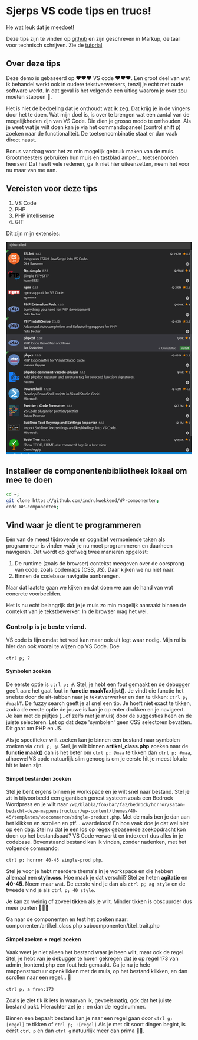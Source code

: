 # Sjerps VS code tips en trucs!

He wat leuk dat je meedoet!

Deze tips zijn te vinden op [github](https://github.com/sjerp-indrukwekkend/vscode-instructies)
en zijn geschreven in Markup, de taal voor technisch schrijven. Zie de [tutorial](https://guides.github.com/features/mastering-markdown/)

## Over deze tips

Deze demo is gebaseerd op ❤❤❤ VS code ❤❤❤. Een groot deel van wat ik behandel werkt ook in oudere tekstverwerkers, tenzij je echt met oude software werkt. In dat geval is het volgende een uitleg waarom je over zou moeten stappen 🛐.

Het is niet de bedoeling dat je onthoudt wat ik zeg. Dat krijg je in de vingers door het te doen. Wat mijn doel is, is over te brengen wat een aantal van de mogelijkheden zijn van VS Code. Die dien je grosso modo te onthouden. Als je weet wat je wilt doen kan je via het commandopaneel (control shift p) zoeken naar de functionaliteit. De toetsencombinatie staat er dan vaak direct naast.

Bonus vandaag voor het zo min mogelijk gebruik maken van de muis.
Grootmeesters gebruiken hun muis en tastblad amper... toetsenborden heersen!
Dat heeft vele redenen, ga ik niet hier uiteenzetten, neem het voor nu maar van me aan.

## Vereisten voor deze tips

1. VS Code
2. PHP
3. PHP intellisense
4. GIT

Dit zijn mijn extensies:

![sjerp vscode extensies](https://github.com/sjerp-indrukwekkend/vscode-instructies/blob/master/vscode%20extensies%20sjerp.png)

## Installeer de componentenbibliotheek lokaal om mee te doen

```bash
cd ~;
git clone https://github.com/indrukwekkend/WP-componenten;
code WP-componenten;
```

## Vind waar je dient te programmeren

Eén van de meest tijdrovende en cognitief vermoeiende taken als programmeur is vinden wáár je nu moet programmeren en daarheen navigeren.
Dat wordt op grofweg twee manieren opgelost:

1. De runtime (zoals de browser) contekst meegeven over de oorsprong van code, zoals codemaps (CSS, JS). Daar kijken we nu niet naar.
2. Binnen de codebase navigatie aanbrengen.

Naar dat laatste gaan we kijken en dat doen we aan de hand van wat concrete voorbeelden.

Het is nu echt belangrijk dat je je muis zo min mogelijk aanraakt binnen de contekst van je tekstbewerker. In de browser mag het wel.

### Control p is je beste vriend.

VS code is fijn omdat het veel kan maar ook uit legt waar nodig. Mijn rol is hier dan ook vooral te wijzen op VS Code.
Doe

`ctrl p; ?`

#### Symbolen zoeken

De eerste optie is `ctrl p; #`.
Stel, je hebt een fout gemaakt en de debugger geeft aan: het gaat fout in **functie** **maakTaxlijst()**. Je vindt die functie het snelste door de alt-tabben naar je tekstverwerker en dan te tikken: `ctrl p; #maakT`. De fuzzy search geeft je al snel een tip. Je hoeft niet exact te tikken, zodra de eerste optie de jouwe is kan je op enter drukken en je navigeert. Je kan met de pijltjes (...of zelfs met je muis) door de suggesties heen en de juiste selecteren.
Let op dat deze 'symbolen' geen CSS selectoren bevatten. Dit gaat om PHP en JS.

Als je specifieker wilt zoeken kan je binnen een bestand naar symbolen zoeken via `ctrl p; @`. Stel, je wilt binnen **artikel_class.php** zoeken naar de **functie maak()** dan is het beter om `ctrl p; @maa` te tikken dan `ctrl p; #maa`, alhoewel VS code natuurlijk slim genoeg is om je eerste hit je meest lokale hit te laten zijn.

#### Simpel bestanden zoeken

Stel je bent ergens binnen je workspace en je wilt snel naar bestand. Stel je zit in bijvoorbeeld een gigantisch genest systeem zoals een Bedrock Wordpress en je wilt naar `/wp/blabla/foo/bar/faz/bedrock/horror/satan-bedacht-deze-mappenstructuur/wp-content/themes/40-45/templates/woocommerce/single-product.php`. Met de muis ben je dan aan het klikken en scrollen en pff... waardeloos! En hoe vaak doe je dat wel niet op een dag. Stel nu dat je een los op regex gebaseerde zoekopdracht kon doen op het bestandspad? VS Code verwerkt en indexeert dus alles in je codebase. Bovenstaand bestand kan ik vinden, zonder nadenken, met het volgende commando:

`ctrl p; horror 40-45 single-prod php`.

Stel je voor je hebt meerdere thema's in je workspace en die hebben allemaal een **style.css**. Hoe maak je dat verschil? Stel ze heten **agitatie** en **40-45**. Noem maar wat. De eerste vind je dan als `ctrl p; ag style` en de tweede vind je als `ctrl p; 40 style`.

Je kan zo weinig of zoveel tikken als je wilt. Minder tikken is obscuurder dus meer punten 👾👾👾

Ga naar de componenten en test het zoeken naar:
componenten/artikel_class.php
subcomponenten/titel_trait.php

#### Simpel zoeken + regel zoeken

Vaak weet je niet alleen het bestand waar je heen wilt, maar ook de regel. Stel, je hebt van je debugger te horen gekregen dat je op regel 173 van admin_frontend.php een fout heb gemaakt. Ga je nu je hele mappenstructuur openklikken met de muis, op het bestand klikken, en dan scrollen naar een regel... 🤔

`ctrl p; a fron:173`

Zoals je ziet tik ik iets in waarvan ik, gevoelsmatig, gok dat het juiste bestand pakt.
Hierachter zet je `:` en dan de regelnummer.

Binnen een bepaalt bestand kan je naar een regel gaan door `ctrl g; [regel]` te tikken of `ctrl p; :[regel]`
Als je met dit soort dingen begint, is éérst `ctrl p` en dan `ctrl g` natuurlijk meer dan prima 🧙‍♂️.
